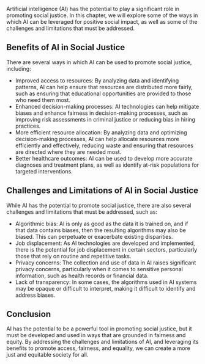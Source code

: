 
Artificial intelligence (AI) has the potential to play a significant role in promoting social justice. In this chapter, we will explore some of the ways in which AI can be leveraged for positive social impact, as well as some of the challenges and limitations that must be addressed.

Benefits of AI in Social Justice
--------------------------------

There are several ways in which AI can be used to promote social justice, including:

* Improved access to resources: By analyzing data and identifying patterns, AI can help ensure that resources are distributed more fairly, such as ensuring that educational opportunities are provided to those who need them most.
* Enhanced decision-making processes: AI technologies can help mitigate biases and enhance fairness in decision-making processes, such as improving risk assessments in criminal justice or reducing bias in hiring practices.
* More efficient resource allocation: By analyzing data and optimizing decision-making processes, AI can help allocate resources more efficiently and effectively, reducing waste and ensuring that resources are directed where they are needed most.
* Better healthcare outcomes: AI can be used to develop more accurate diagnoses and treatment plans, as well as identify at-risk populations for targeted interventions.

Challenges and Limitations of AI in Social Justice
--------------------------------------------------

While AI has the potential to promote social justice, there are also several challenges and limitations that must be addressed, such as:

* Algorithmic bias: AI is only as good as the data it is trained on, and if that data contains biases, then the resulting algorithms may also be biased. This can perpetuate or exacerbate existing disparities.
* Job displacement: As AI technologies are developed and implemented, there is the potential for job displacement in certain sectors, particularly those that rely on routine and repetitive tasks.
* Privacy concerns: The collection and use of data in AI raises significant privacy concerns, particularly when it comes to sensitive personal information, such as health records or financial data.
* Lack of transparency: In some cases, the algorithms used in AI systems may be opaque or difficult to interpret, making it difficult to identify and address biases.

Conclusion
----------

AI has the potential to be a powerful tool in promoting social justice, but it must be developed and used in ways that are grounded in fairness and equity. By addressing the challenges and limitations of AI, and leveraging its benefits to promote access, fairness, and equality, we can create a more just and equitable society for all.
